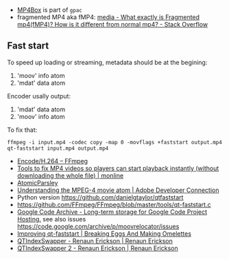 - [MP4Box](https://gpac.wp.mines-telecom.fr/mp4box/) is part of `gpac`
- fragmented MP4 aka fMP4: [media - What exactly is Fragmented mp4(fMP4)? How is it different from normal mp4? - Stack Overflow](https://stackoverflow.com/questions/35177797/what-exactly-is-fragmented-mp4fmp4-how-is-it-different-from-normal-mp4)

## Fast start

To speed up loading or streaming, metadata should be at the begining:

1. 'moov' info atom
2. 'mdat' data atom

Encoder usally output:

1. 'mdat' data atom
2. 'moov' info atom

To fix that:

	ffmpeg -i input.mp4 -codec copy -map 0 -movflags +faststart output.mp4
	qt-faststart input.mp4 output.mp4

- [Encode/H.264 – FFmpeg](https://trac.ffmpeg.org/wiki/Encode/H.264#faststartforwebvideo)
- [Tools to fix MP4 videos so players can start playback instantly (without downloading the whole file) | monline](http://muzso.hu/2012/11/14/tools-to-fix-mp4-videos-so-players-can-start-playback-instantly-without-downloading-the-w)
- [AtomicParsley](http://atomicparsley.sourceforge.net/)
- [Understanding the MPEG-4 movie atom | Adobe Developer Connection](http://www.adobe.com/devnet/video/articles/mp4_movie_atom.html)
- Python version https://github.com/danielgtaylor/qtfaststart
- https://github.com/FFmpeg/FFmpeg/blob/master/tools/qt-faststart.c
- [Google Code Archive - Long-term storage for Google Code Project Hosting.](https://code.google.com/archive/p/moovrelocator/) see also issues https://code.google.com/archive/p/moovrelocator/issues
- [Improving qt-faststart | Breaking Eggs And Making Omelettes](https://multimedia.cx/eggs/improving-qt-faststart/)
- [QTIndexSwapper - Renaun Erickson | Renaun Erickson](http://renaun.com/blog/code/qtindexswapper/)
- [QTIndexSwapper 2 - Renaun Erickson | Renaun Erickson](http://renaun.com/blog/2010/06/qtindexswapper-2/)